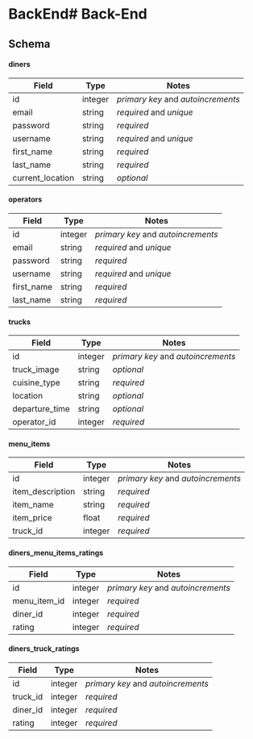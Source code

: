 # BackEnd# Back-End

## Schema

#### diners

| Field    | Type    | Notes                              |
| -------- | ------- | ---------------------------------- |
| id       | integer | _primary key_ and _autoincrements_ |
| email    | string  | _required_ and _unique_            |
| password | string  | _required_                         |
| username | string  | _required_ and _unique_            |
| first_name | string  | _required_                       |
| last_name | string  | _required_                        |
| current_location| string | _optional_                   |

#### operators

| Field    | Type    | Notes                              |
| -------- | ------- | ---------------------------------- |
| id       | integer | _primary key_ and _autoincrements_ |
| email    | string  | _required_ and _unique_            |
| password | string  | _required_                         |
| username | string  | _required_ and _unique_            |
| first_name | string  | _required_                       |
| last_name | string  | _required_                        |

#### trucks

| Field    | Type    | Notes                              |
| -------- | ------- | ---------------------------------- |
| id       | integer | _primary key_ and _autoincrements_ |
| truck_image    | string  | _optional_                   |
| cuisine_type | string  | _required_                     |
| location | string  | _optional_                         |
| departure_time | string  | _optional_                   |
| operator_id | integer  | _required_                     |

#### menu_items

| Field    | Type    | Notes                              |
| -------- | ------- | ---------------------------------- |
| id       | integer | _primary key_ and _autoincrements_ |
| item_description | string  | _required_                 |
| item_name | string  | _required_                        |
| item_price | float  | _required_                        |
| truck_id | integer  | _required_                     |

#### diners_menu_items_ratings

| Field    | Type    | Notes                              |
| -------- | ------- | ---------------------------------- |
| id       | integer | _primary key_ and _autoincrements_ |
| menu_item_id | integer  | _required_                    |
| diner_id | integer  | _required_                        |
| rating | integer  | _required_                          |

#### diners_truck_ratings

| Field    | Type    | Notes                              |
| -------- | ------- | ---------------------------------- |
| id       | integer | _primary key_ and _autoincrements_ |
| truck_id | integer  | _required_                    |
| diner_id | integer  | _required_                        |
| rating | integer  | _required_                          |


